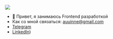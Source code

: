 

![](https://komarev.com/ghpvc/?username=DigitalGl)
- 👋 Привет, я занимаюсь Frontend разработкой
-  Как со мной связаться:  auuinne@gmail.com
- [Telegram](https://t.me/SlovoLm)
- [LinkedIn](https://www.linkedin.com/in/alexander-gladkov/)) 
